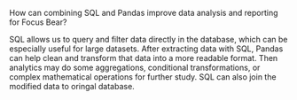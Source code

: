 How can combining SQL and Pandas improve data analysis and reporting for Focus Bear?

SQL allows us to query and filter data directly in the database, which can be especially useful for large datasets.
After extracting data with SQL, Pandas can help clean and transform that data into a more readable format.
Then analytics may do some aggregations, conditional transformations, or complex mathematical operations for further study.
SQL can also join the modified data to oringal database. 
